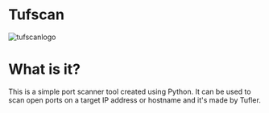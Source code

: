 # Tufscan
![tufscanlogo](https://user-images.githubusercontent.com/112339903/228057476-68592e02-25a0-4db4-b72f-3e5e172a8093.png)
<h1>What is it?</h1>
<p>This is a simple port scanner tool created using Python. It can be used to scan open ports on a target IP address or hostname and it's made by Tufler.<p>
